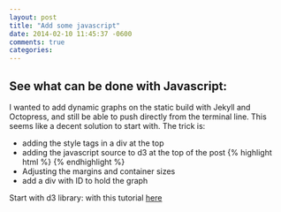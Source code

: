 ```yaml
---
layout: post
title: "Add some javascript"
date: 2014-02-10 11:45:37 -0600
comments: true
categories: 
---
```


<script src="http://d3js.org/d3.v2.js"></script> 


## See what can be done with Javascript:

I wanted to add dynamic graphs on the static build with Jekyll and Octopress, and still be able to push directly from the terminal line. This seems like a decent solution to start with. The trick is:

* adding the style tags in a div at the top
* adding the javascript source to d3 at the top of the post	 {% highlight html %} <script src="http://d3js.org/d3.v2.js"></script>  {% endhighlight %} 
* Adjusting the margins and container sizes
* add a div with ID to hold the graph


Start with d3 library: with this tutorial [here](http://robdodson.me/blog/2012/05/02/d3-js-and-octopress/)


<div>
  <style type="text/css">

    .chart {
      font-family: Arial, sans-serif;
      font-size: 10px;
      margin-top: -40px;
    }

    .bar {
      fill: steelblue;
    }

    .axis path, .axis line {
      fill: none;
      stroke: #000;
      shape-rendering: crispEdges;
    }

  </style>
</div>

<script type="text/javascript">

  var data = [6, 1, 2, 3, 5, 4];

  var margin = {top: 40, right: 40, bottom: 40, left: 40},
      width = $('.entry-content').width(),
      height = 300;

  $(window).resize(function() {
    width = $('.entry-content').width();
  });

</script>


<!-- D3.js Chart -->


<div id='chart-1'></div>
<script type='text/javascript'>
(function() {

  function draw() {

    $('#chart-1').empty();

    var x = d3.scale.linear()
        .domain([0, d3.max(data)])
        .range([0, width - margin.left - margin.right]);

    var y = d3.scale.ordinal()
        .domain(d3.range(data.length))
        .rangeRoundBands([height - margin.top - margin.bottom, 0], 0.2);

    var xAxis = d3.svg.axis()
        .scale(x)
        .orient('bottom')
        .tickPadding(8);

    var yAxis = d3.svg.axis()
        .scale(y)
        .orient('left')
        .tickPadding(8)
        .tickSize(0);

    var svg = d3.select('#chart-1').append('svg')
        .attr('width', width)
        .attr('height', height)
        .attr('class', 'chart')
      .append('g')
        .attr('transform', 'translate(' + margin.left + ', ' + margin.top + ')');

    svg.selectAll('.chart')
        .data(data)
      .enter().append('rect')
        .attr('class', 'bar')
        .attr('y', function(d, i) { return y(i) })
        .attr('width', x)
        .attr('height', y.rangeBand());

    svg.append('g')
        .attr('class', 'x axis')
        .attr('transform', 'translate(0, ' + y.rangeExtent()[1] + ')')
        .call(xAxis);

    svg.append('g')
        .attr('class', 'y axis')
        .call(yAxis)
      .selectAll('text')
        .text(function(d) { return String.fromCharCode(d + 65); });

  }

  draw();

  $(window).resize(function() {
    draw();
  });

})();
</script>
